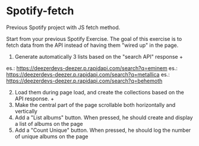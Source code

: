 # Spotify-fetch
Previous Spotify project with JS fetch method. 


Start from your previous Spotify Exercise.
The goal of this exercise is to fetch data from the API instead of having them "wired up" in the page.

1) Generate automatically 3 lists based on the "search API" response +

es.: https://deezerdevs-deezer.p.rapidapi.com/search?q=eminem
es.: https://deezerdevs-deezer.p.rapidapi.com/search?q=metallica
es.: https://deezerdevs-deezer.p.rapidapi.com/search?q=behemoth

2) Load them during page load, and create the collections based on the API response. +
3) Make the central part of the page scrollable both horizontally and vertically
4) Add a "List albums" button. When pressed, he should create and display a list of albums on the page
5) Add a "Count Unique" button. When pressed, he should log the number of unique albums on the page